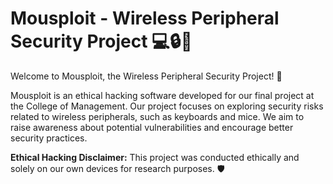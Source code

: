 # Mousploit - Wireless Peripheral Security Project :computer::lock::satellite:

Welcome to Mousploit, the Wireless Peripheral Security Project! 👋

Mousploit is an ethical hacking software developed for our final project at the College of Management. Our project focuses on exploring security risks related to wireless peripherals, such as keyboards and mice. We aim to raise awareness about potential vulnerabilities and encourage better security practices.

**Ethical Hacking Disclaimer:** This project was conducted ethically and solely on our own devices for research purposes. 🛡️
